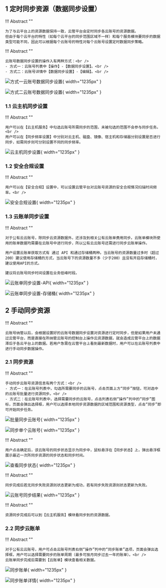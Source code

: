 ## 1 定时同步资源（数据同步设置）

!!! Abstract ""

    为了与云平台上的资源数据保持一致，云管平台会定时同步各云账号的资源数据。
    但由于每个云平台的特性（如每个云平台的同步范围区域不一样）和每个服务模块要同步的数据类型可能不同，因此可以根据每个云账号的特性对每个云账号设置定时数据同步策略。

!!! Abstract ""

    云账号数据同步设置的操作入有两种方式：<br />
    - 方式一：云账号列表中【操作】-【数据同步设置】。<br />
    - 方式二：云账号详情中【数据同步设置】-【编辑】。<br />

![方式一云账号数据同步设置](../../img/management/sysn_setting/方式一云账号数据同步设置.png){ width="1235px" }

![方式二云账号数据同步设置](../../img/management/sysn_setting/方式二云账号数据同步设置.png){ width="1235px" }

### 1.1 云主机同步设置

!!! Abstract ""

    用户可以在【云主机服务】中勾选云账号所需同步的范围，未被勾选的范围不会参与同步任务。<br />
    用户可以在【同步频率设置】中分别对云主机、磁盘、镜像、宿主机和存储器分别设置是否进行同步，如需同步则可分别设置不同的同步频率。

![云主机同步设置](../../img/management/sysn_setting/云主机同步设置.png){ width="1235px" }

### 1.2 安全合规设置

!!! Abstract ""

    用户可以在【安全合规】设置中，可以设置云管平台对云账号资源的安全合规情况扫描时间频率。<br />

![安全合规设置](../../img/management/sysn_setting/安全合规设置.png){ width="1235px" }

### 1.3 云账单同步设置

!!! Abstract ""

    对于公有云云账号，除同步云资源数据外，还涉及到相关公有云账单费用同步。云账单模块所使用的账单数据均需要在云账号中进行同步，所以公有云云账号还需进行同步云账单操作。

    用户设置云账单获取方式有 通过 API 和通过存储桶两种。当云账号的资源数量过多时（超过200）建议使用存储桶的方式，当云账号下的资源数量不多（少于200）且没有开启存储桶时，建议使用API的方式。

    建议将云账号同步时间设置在业务低峰时段。

![云账单同步设置-API](../../img/management/sysn_setting/云账单同步设置-API.png){ width="1235px" }

![云账单同步设置-存储桶](../../img/management/sysn_setting/云账单同步设置-存储桶.png){ width="1235px" }

## 2 手动同步资源

!!! Abstract ""

    云账号纳管以后，会根据设置好的云账号数据同步设置对资源进行定时同步，但是如果用户未通过云管平台，而是直接在所纳管云账号的控制台上操作云资源数据，就会造成云管平台上的数据滞后于各云平台上的数据。若用户急需在云管平台上看到最新数据时，用户可以在云账号列表中进行手动同步数据操作。

### 2.1 同步资源

!!! Abstract ""

    手动同步云账号资源信息有两个方式：<br />
    - 方式一：在云账号列表中，勾选所需要同步的云账号，点击页面上方“同步”按钮，可对选中的云账号批量进行资源同步。<br />
    - 方式二：在云账号列表中，选择需要同步的云账号，点击列表右侧“操作”列中的“同步”图标，页面会弹出选择框，用户可以选择本地同步资源数据的区域范围和资源类型，点击“同步”即可开始同步任务。

![批量同步云账号](../../img/management/sysn_setting/批量同步云账号.png){ width="1235px" }

![同步单个云账号](../../img/management/sysn_setting/同步单个云账号.png){ width="1235px" }

!!! Abstract ""

    用户点击确定后，该云账号的同步状态显示为同步中，鼠标悬浮在【同步状态】上，弹出悬浮框展示最近一次所同步资源的同步状态和同步时间。

![查看同步状态](../../img/management/sysn_setting/查看同步状态.png){ width="1235px" }

!!! Abstract ""

    同步完成后若无同步失败资源则状态更新为成功，若有同步失败资源则状态更新为失败。

![云账号同步结果](../../img/management/sysn_setting/云账号同步结果.png){ width="1235px" }

!!! Abstract ""

    资源同步完成后可以到【云主机服务】模块看同步到的资源数据。

### 2.2 同步云账单

!!! Abstract ""

    对于公有云云账号，用户可点击云账号列表右侧“操作”列中的“同步账单”选项，页面会弹出选择框，用户可以选择需要同步的账单周期（最多可按月同步过去一年的账单）。<br />
    云账单同步完成后需要到【云账单】模块查看相关数据。

![同步账单](../../img/management/sysn_setting/同步账单.png){ width="1235px" }

![同步账单详情](../../img/management/sysn_setting/同步账单详情.png){ width="1235px" }